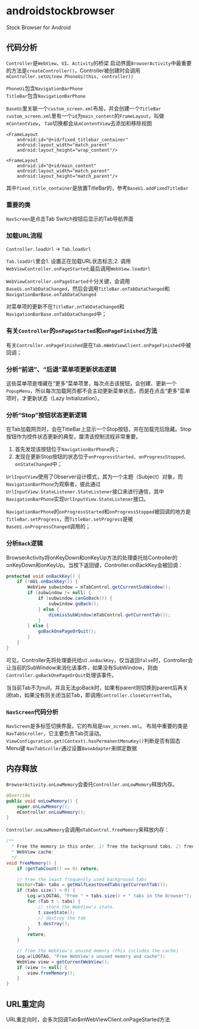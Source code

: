 # androidstockbrowser

Stock Browser for Android

## 代码分析

`Controller`是`WebView`、`UI`、`Activity`的桥梁
启动界面`BrowserActivity`中最重要的方法是`createController()`，Controller被创建时会调用
`mController.setUi(new PhoneUi(this, controller))`    

`PhoneUi`包含`NavigationBarPhone`    
`TitleBar`包含`NavigationBarPhone`

`BaseUi`里关联一个`custom_screen.xml`布局，并会创建一个`TitleBar`
`custom_screen.xml`里有一个`id`为`main_content`的`FrameLayout`，叫做`mContentView`，
`Tab`切换都会从`mContentView`去添加和移除视图

```
<FrameLayout
	android:id="@+id/fixed_titlebar_container"
    android:layout_width="match_parent"
    android:layout_height="wrap_content"/>

<FrameLayout
    android:id="@+id/main_content"
    android:layout_width="match_parent"
    android:layout_height="match_parent"/>
```

其中`fixed_title_container`是放置TitleBar的，参考`BaseUi.addFixedTitleBar`


### 重要的类

`NavScreen`是点击Tab Switch按钮后显示的Tab导航界面

### 加载URL流程
`Controller.loadUrl` -> `Tab.loadUrl`

`Tab.loadUrl`里会1. 设置正在加载URL状态标志;2. 调用`WebViewController.onPageStarted`;最后调用`WebView.loadUrl`

`WebViewController.onPageStarted`十分关键，会调用`BaseUi.onTabDataChanged`，然后会调用`TitleBar.onTabDataChanged`和`NavigationBarBase.onTabDataChanged`

对菜单项的更新不在`TitleBar.onTabDataChanged`和`NavigationBarBase.onTabDataChanged`中；

### 有关`Controller`的`onPageStarted`和`onPageFinished`方法
有关`Controller.onPageFinished`是在`Tab.mWebViewClient.onPageFinished`中被回调；

### 分析“前进”、“后退”菜单项更新状态逻辑
这些菜单项是埋藏在“更多”菜单项里，每次点击该按钮，会创建、更新一个`PopupMenu`，所以每次加载网页都不会主动更新菜单状态，而是在点击“更多”菜单项时，才更新状态（Lazy Initialization）。

### 分析“Stop”按钮状态更新逻辑
在Tab加载网页时，会在TitleBar上显示一个Stop按钮，并在加载完后隐藏。Stop按钮作为控件状态更新的典型，厘清该控制流程非常重要。

1. 首先发现该按钮位于`NavigationBarPhone`内；
2. 发现在更新Stop按钮的状态位于`onProgressStarted`、`onProgressStopped`、`onStateChanged`中；

`UrlInputView`使用了Observer设计模式，其为一个主题（Subject）对象，而`NavigationBarPhone`为观察者，彼此通过`UrlInputView.StateListener.StateListener`接口来进行通信，其中`NavigationBarPhone`实现`UrlInputView.StateListener`接口。

`NavigationBarPhone`的`onProgressStarted`和`onProgressStopped`被回调的地方是`TitleBar.setProgress`，而`TitleBar.setProgress`是被`BaseUi.onProgressChanged`调用的；

### 分析`Back`逻辑
BrowserActivity将onKeyDown和onKeyUp方法的处理委托给Controller的onKeyDown和onKeyUp。当按下返回键，Controller.onBackKey会被回调：
```java
protected void onBackKey() {
    if (!mUi.onBackKey()) {
        WebView subwindow = mTabControl.getCurrentSubWindow();
        if (subwindow != null) {
            if (subwindow.canGoBack()) {
                subwindow.goBack();
            } else {
                dismissSubWindow(mTabControl.getCurrentTab());
            }
        } else {
            goBackOnePageOrQuit();
        }
    }
}
```

可见，Controller先将处理委托给`UI.onBackKey`，仅当返回`false`时，Controller会让当前的SubWindow来消化该事件，如果没有SubWindow，则由`Controller.goBackOnePageOrQuit`处理该事件。

当当前Tab不为null，并且无法goBack时，如果有parent则切换到parent后再关闭tab，如果没有则关闭当前Tab，即调用`Controller.closeCurrentTab`。

### `NavScreen`代码分析
`NavScreen`是多标签切换界面，它的布局是`nav_screen.xml`。
布局中重要的类是`NavTabScroller`，它主要负责Tab页滚动。
`ViewConfiguration.get(Context).hasPermanentMenuKey()`判断是否有固态Menu键
`NavTabScoller`通过设置`BaseAdapter`来绑定数据

## 内存释放
`BrowserActivity.onLowMemory`会委托`Controller.onLowMemory`释放内存。
```java
@Override
public void onLowMemory() {
    super.onLowMemory();
    mController.onLowMemory();
}
```
`Controller.onLowMemory`会调用`mTabControl.freeMemory`来释放内存：
```java
/**
  * Free the memory in this order, 1) free the background tabs; 2) free the
  * WebView cache;
  */
void freeMemory() {
    if (getTabCount() == 0) return;

    // free the least frequently used background tabs
    Vector<Tab> tabs = getHalfLeastUsedTabs(getCurrentTab());
    if (tabs.size() > 0) {
        Log.w(LOGTAG, "Free " + tabs.size() + " tabs in the browser");
        for (Tab t : tabs) {
            // store the WebView's state.
            t.saveState();
            // destroy the tab
            t.destroy();
        }
        return;
    }

    // free the WebView's unused memory (this includes the cache)
    Log.w(LOGTAG, "Free WebView's unused memory and cache");
    WebView view = getCurrentWebView();
    if (view != null) {
        view.freeMemory();
    }
}
```

## URL重定向
URL重定向时，会多次回调Tab$mWebViewClient.onPageStarted方法
